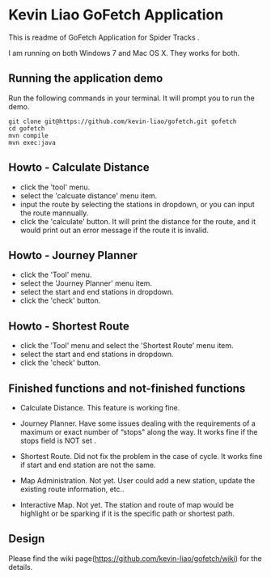 # Kevin Liao GoFetch Application

This is readme of GoFetch Application for Spider Tracks .

I am running on both Windows 7 and Mac OS X. They works for both.

## Running the application demo

Run the following commands in your terminal. It will prompt you to run the demo.

```terminal
git clone git@https://github.com/kevin-liao/gofetch.git gofetch
cd gofetch
mvn compile
mvn exec:java
```

## Howto - Calculate Distance

- click the 'tool' menu. 
- select the 'calcuate distance' menu item.
- input the route by selecting the stations in dropdown, or you can input the route mannually.
- click the 'calculate' button. It will print the distance for the route, and it would print out an error message if the route it is invalid.

## Howto - Journey Planner

- click the 'Tool' menu. 
- select the 'Journey Planner' menu item.
- select the start and end stations in dropdown.
- click the 'check' button. 

## Howto - Shortest Route

- click the 'Tool' menu and select the 'Shortest Route' menu item.
- select the start and end stations in dropdown.
- click the 'check' button. 

## Finished functions and not-finished functions

- Calculate Distance. This feature is working fine.

- Journey Planner. Have some issues dealing with the requirements of a maximum or exact number of “stops" along the way. It works fine if the stops field is NOT set .

- Shortest Route. Did not fix the problem in the case of cycle. It works fine if start and end station are not the same.

- Map Administration. Not yet. User could add a new station, update the existing route information, etc..

- Interactive Map. Not yet. The station and route of map would be highlight or be sparking if it is the specific path or shortest path.

## Design

Please find the wiki page(https://github.com/kevin-liao/gofetch/wiki) for the details.
